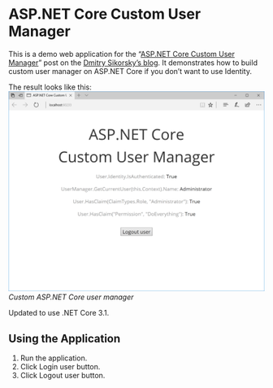 # ASP.NET Core Custom User Manager
This is a demo web application for the
“[ASP.NET Core Custom User Manager](https://medium.com/@dmitry.a.sikorsky/asp-net-core-custom-user-manager-a7206e718a90)”
post on the [Dmitry Sikorsky’s blog](https://medium.com/@dmitry.a.sikorsky). It demonstrates how to build custom
user manager on ASP.NET Core if you don’t want to use Identity.

The result looks like this:
![Custom ASP.NET Core user manager](result.png)
*Custom ASP.NET Core user manager*

Updated to use .NET Core 3.1.

## Using the Application

1. Run the application.
2. Click Login user button.
3. Click Logout user button.